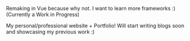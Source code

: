 Remaking in Vue because why not. I want to learn more frameworks :) (Currently a Work in Progress)

My personal/professional website + Portfolio! Will start writing blogs soon and showcasing my previous work :)